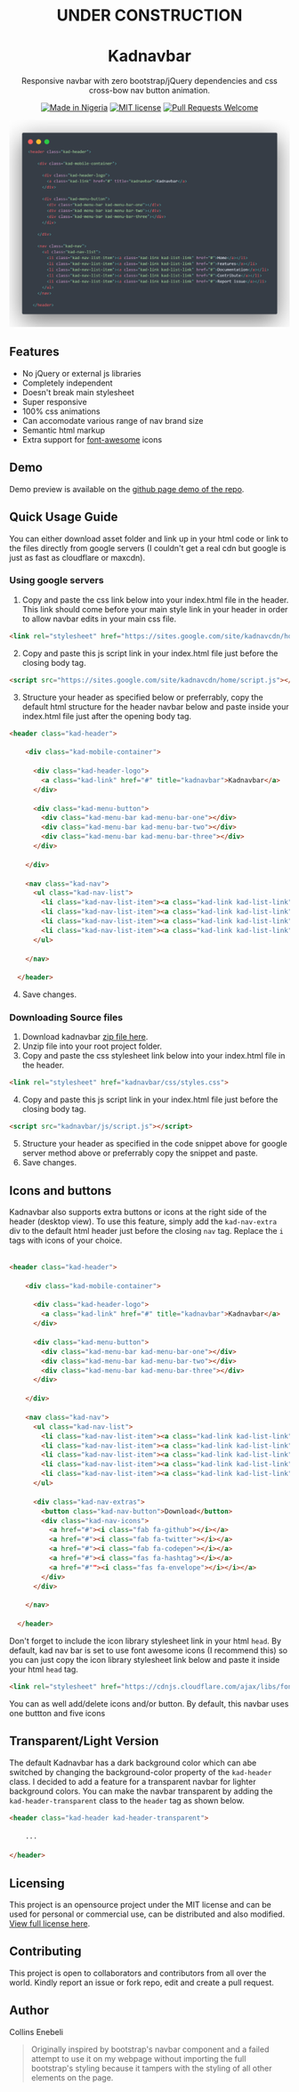 <div align="center">
    
# UNDER CONSTRUCTION
    
# Kadnavbar

Responsive navbar with zero bootstrap/jQuery dependencies and css cross-bow nav button animation.

[![Made in Nigeria](https://img.shields.io/badge/made%20in-nigeria-008751.svg?style=flat-square)](https://github.com/acekyd/made-in-nigeria)
[![MIT license](http://img.shields.io/badge/license-MIT-brightgreen.svg?style=flat-square)](http://opensource.org/licenses/MIT)
[![Pull Requests Welcome](https://img.shields.io/badge/PRs-welcome-red.svg?style=flat-square)](http://makeapullrequest.com)

![code snapshot](images/kadnavbar-basic-snapshot.png)

</div>


## Features

* No jQuery or external js libraries
* Completely independent 
* Doesn't break main stylesheet
* Super responsive
* 100% css animations
* Can accomodate various range of nav brand size
* Semantic html markup
* Extra support for [font-awesome](https://fontawesome.com/) icons

## Demo

Demo preview is available on the [github page demo of the repo](https://kadetxx.github.io/kadnavbar/).

## Quick Usage Guide

You can either download asset folder and link up in your html code or link to the files directly from google servers (I couldn't get a real cdn but google is just as fast as cloudflare or maxcdn).

### Using google servers

1. Copy and paste the css link below into your index.html file in the header. This link should come before your main style link in your header in order to allow navbar edits in your main css file. 

```html
<link rel="stylesheet" href="https://sites.google.com/site/kadnavcdn/home/styles.css">
```
2. Copy and paste this js script link in your index.html file just before the closing body tag.

```html
<script src="https://sites.google.com/site/kadnavcdn/home/script.js"></script>
```
3. Structure your header as specified below or preferrably, copy the default html structure for the header navbar below and paste inside your index.html file just after the opening body tag.

```html
<header class="kad-header">

    <div class="kad-mobile-container">

      <div class="kad-header-logo">
        <a class="kad-link" href="#" title="kadnavbar">Kadnavbar</a>
      </div>

      <div class="kad-menu-button">
        <div class="kad-menu-bar kad-menu-bar-one"></div>
        <div class="kad-menu-bar kad-menu-bar-two"></div>
        <div class="kad-menu-bar kad-menu-bar-three"></div>
      </div>

    </div>

    <nav class="kad-nav">
      <ul class="kad-nav-list">
        <li class="kad-nav-list-item"><a class="kad-link kad-list-link" href="#">Home</a></li>
        <li class="kad-nav-list-item"><a class="kad-link kad-list-link" href="#">About</a></li>
        <li class="kad-nav-list-item"><a class="kad-link kad-list-link" href="#">Contact</a></li>
        <li class="kad-nav-list-item"><a class="kad-link kad-list-link" href="#">Support</a></li>
      </ul>

    </nav>

  </header>

```
4. Save changes.

### Downloading Source files

1. Download kadnavbar [zip file here](https://sites.google.com/site/kadnavcdn/home/kadnavbar%20v1.0.zip?attredirects=0&d=1).
2. Unzip file into your root project folder.
3. Copy and paste the css stylesheet link below into your index.html file in the header.

```html
<link rel="stylesheet" href="kadnavbar/css/styles.css">
```
4.  Copy and paste this js script link in your index.html file just before the closing body tag.

```html
<script src="kadnavbar/js/script.js"></script>
```
5. Structure your header as specified in the code snippet above for google server method above or preferrably copy the snippet and paste.
6. Save changes.

## Icons and buttons

Kadnavbar also supports extra buttons or icons at the right side of the header (desktop view). To use this feature, simply add the `kad-nav-extra` div to the default html header just before the closing `nav` tag. Replace the `i` tags with icons of your choice. 

```html

<header class="kad-header">

    <div class="kad-mobile-container">

      <div class="kad-header-logo">
        <a class="kad-link" href="#" title="kadnavbar">Kadnavbar</a>
      </div>

      <div class="kad-menu-button">
        <div class="kad-menu-bar kad-menu-bar-one"></div>
        <div class="kad-menu-bar kad-menu-bar-two"></div>
        <div class="kad-menu-bar kad-menu-bar-three"></div>
      </div>

    </div>

    <nav class="kad-nav">
      <ul class="kad-nav-list">
        <li class="kad-nav-list-item"><a class="kad-link kad-list-link" href="#">Home</a></li>
        <li class="kad-nav-list-item"><a class="kad-link kad-list-link" href="#">Features</a></li>
        <li class="kad-nav-list-item"><a class="kad-link kad-list-link" href="#">Documentation</a></li>
        <li class="kad-nav-list-item"><a class="kad-link kad-list-link" href="#">Contribute</a></li>
        <li class="kad-nav-list-item"><a class="kad-link kad-list-link" href="#">Report issue</a></li>
      </ul>

      <div class="kad-nav-extras">
        <button class="kad-nav-button">Download</button>
        <div class="kad-nav-icons">
          <a href="#"><i class="fab fa-github"></i></a>
          <a href="#"><i class="fab fa-twitter"></i></a>
          <a href="#"><i class="fab fa-codepen"></i></a>
          <a href="#"><i class="fas fa-hashtag"></i></a>
          <a href="#""><i class="fas fa-envelope"></i></i></a>
        </div>
      </div>

    </nav>

  </header>
```
Don't forget to include the icon library stylesheet link in your html `head`. By default, kad nav bar is set to use font awesome icons (I recommend this) so you can just copy the icon library stylesheet link below and paste it inside your html `head` tag. 

```html
<link rel="stylesheet" href="https://cdnjs.cloudflare.com/ajax/libs/font-awesome/5.11.2/css/all.min.css">
```
You can as well add/delete icons and/or button. By default, this navbar uses one buttton and five icons

## Transparent/Light Version

The default Kadnavbar has a dark background color which can abe switched by changing the background-color property of the `kad-header` class. I decided to add a feature for a transparent navbar for lighter background colors. You can make the navbar transparent by adding the `kad-header-transparent` class to the `header` tag as shown below.

```html
<header class="kad-header kad-header-transparent">
    
    ...
    
</header>    
```

## Licensing 

This project is an opensource project under the MIT license and can be used for personal or commercial use, can be distributed and also modified. [View full license here](https://github.com/kadetXx/kadnavbar/blob/master/license.md).

## Contributing

This project is open to collaborators and contributors from all over the world. Kindly report an issue or fork repo, edit and create a pull request.

## Author

Collins Enebeli

> Originally inspired by bootstrap's navbar component and a failed attempt to use it on my webpage without importing the full bootstrap's styling because it tampers with the styling of all other elements on the page.

